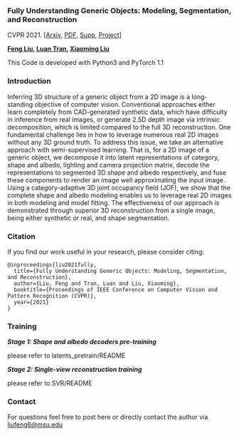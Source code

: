 ### Fully Understanding Generic Objects: Modeling, Segmentation, and Reconstruction 

CVPR 2021. [[Arxiv](https://arxiv.org/abs/2104.00858), [PDF](http://cvlab.cse.msu.edu/pdfs/liu_tran_liu_cvpr2021.pdf), [Supp](http://cvlab.cse.msu.edu/pdfs/liu_tran_liu_cvpr2021_supp.pdf), [Project](http://cvlab.cse.msu.edu/project-fully3dobject.html)]

**[Feng Liu](https://zobject.org/),  [Luan Tran](http://www.cse.msu.edu/~tranluan/),  [Xiaoming Liu](http://cvlab.cse.msu.edu/pages/people.html)**

This Code is developed with Python3 and PyTorch 1.1

### Introduction

Inferring 3D structure of a generic object from a 2D image is a long-standing objective of computer vision. Conventional approaches either learn completely from CAD-generated synthetic data, which have difficulty in inference from real images, or generate 2.5D depth image via intrinsic decomposition, which is limited compared to the full 3D reconstruction. One fundamental challenge lies in how to leverage numerous real 2D images without any 3D ground truth. To address this issue, we take an alternative approach with semi-supervised learning. That is, for a 2D image of a generic object, we decompose it into latent representations of category, shape and albedo, lighting and camera projection matrix, decode the representations to segmented 3D shape and albedo respectively, and fuse these components to render an image well approximating the input image. Using a category-adaptive 3D joint occupancy field (JOF), we show that the complete shape and albedo modeling enables us to leverage real 2D images in both modeling and model fitting. The effectiveness of our approach is demonstrated through superior 3D reconstruction from a single image, being either synthetic or real, and shape segmentation.

### Citation

If you find our work useful in your research, please consider citing:

	@inproceedings{liu2021fully,
	  title={Fully Understanding Generic Objects: Modeling, Segmentation, and Reconstruction},
	  author={Liu, Feng and Tran, Luan and Liu, Xiaoming},
	  booktitle={Proceedings of IEEE Conference on Computer Vision and Pattern Recognition (CVPR)},
	  year={2021}
	}

### Training

***Stage 1: Shape and albedo decoders pre-training***

please refer to latents_pretrain/README

***Stage 2: Single-view reconstruction training***

please refer to SVR/README

### Contact

For questions feel free to post here or directly contact the author via liufeng6@msu.edu

